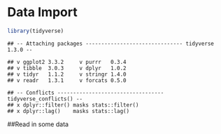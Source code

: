 Data Import
================

``` r
library(tidyverse)
```

    ## -- Attaching packages ------------------------------- tidyverse 1.3.0 --

    ## v ggplot2 3.3.2     v purrr   0.3.4
    ## v tibble  3.0.3     v dplyr   1.0.2
    ## v tidyr   1.1.2     v stringr 1.4.0
    ## v readr   1.3.1     v forcats 0.5.0

    ## -- Conflicts ---------------------------------- tidyverse_conflicts() --
    ## x dplyr::filter() masks stats::filter()
    ## x dplyr::lag()    masks stats::lag()

\#\#Read in some data
